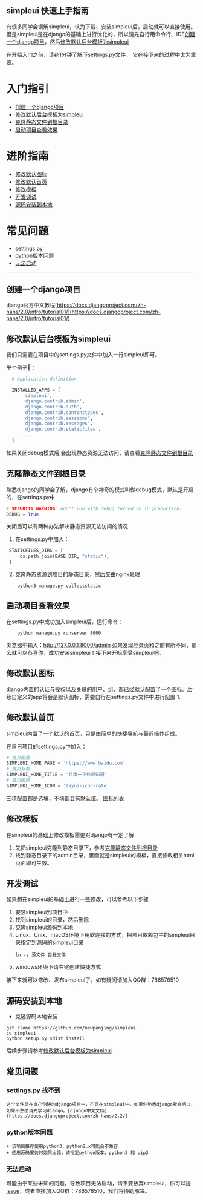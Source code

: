 simpleui 快速上手指南
-----
有很多同学会误解simpleui，认为下载、安装simpleui后，启动就可以直接使用。但是simpleui是在django的基础上进行优化的，所以请先自行用命令行、IDE[创建一个django项目](#创建一个django项目)，然后[修改默认后台模板为simpleui](#修改默认后台模板为simpleui)

在开始入门之前，请花1分钟了解下[settings.py](#settings.py%20找不到)文件，
它在接下来的过程中尤为重要。

# 入门指引
  + [创建一个django项目](#创建一个django项目)
  + [修改默认后台模板为simpleui](#修改默认后台模板为simpleui)
  + [克隆静态文件到根目录](#克隆静态文件到根目录)
  + [启动项目查看效果](#启动项目查看效果)
# 进阶指南
  + [修改默认图标](#修改默认图标)
  + [修改默认首页](#修改默认首页)
  + [修改模板](#修改模板)
  + [开发调试](#开发调试)
  + [源码安装到本地](#源码安装到本地)

# 常见问题
  + [settings.py](#settings.py%20找不到)
  + [python版本问题](#python版本问题)
  + [无法启动](#无法启动)

---

## 创建一个django项目

django官方中文教程[https://docs.djangoproject.com/zh-hans/2.0/intro/tutorial01/](https://docs.djangoproject.com/zh-hans/2.0/intro/tutorial01/)

## 修改默认后台模板为simpleui  

  我们只需要在项目中的settings.py文件中加入一行simpleui即可。

  举个例子🌰：
  ```python
    # Application definition

    INSTALLED_APPS = [
        'simpleui',
        'django.contrib.admin',
        'django.contrib.auth',
        'django.contrib.contenttypes',
        'django.contrib.sessions',
        'django.contrib.messages',
        'django.contrib.staticfiles',
        ...
    ]
  ```
  如果关闭debug模式后,会出现静态资源无法访问，请查看[克隆静态文件到根目录](#克隆静态文件到根目录)

## 克隆静态文件到根目录
熟悉django的同学会了解，django有个神奇的模式叫做debug模式，默认是开启的，在settings.py中
```python
# SECURITY WARNING: don't run with debug turned on in production!
DEBUG = True
```
关闭后可以有两种办法解决静态资源无法访问的情况
1. 在settings.py中加入：
```python
 STATICFILES_DIRS = [
     os.path.join(BASE_DIR, "static"),
 ]
```
2. 克隆静态资源到项目的静态目录，然后交由nginx处理
```shell
    python3 manage.py collectstatic
```

## 启动项目查看效果
在settings.py中成功加入simpleui后，运行命令：
```shell
    python manage.py runserver 8000
```
浏览器中输入：http://127.0.0.1:8000/admin
如果发现登录页和之前有所不同，那么就可以恭喜你，成功安装simpleui！接下来开始享受simpleui吧。

## 修改默认图标
django内置的认证与授权以及关联的用户、组，都已经默认配置了一个图标。后续自定义的app将会是默认图标，需要自行在settings.py文件中进行配置
1. 

## 修改默认首页
simpleui内置了一个默认的首页，只是由简单的快捷导航与最近操作组成。

在自己项目的settings.py中加入：
```python
# 首页配置
SIMPLEUI_HOME_PAGE = 'https://www.baidu.com'
# 首页标题
SIMPLEUI_HOME_TITLE = '百度一下你就知道'
# 首页图标
SIMPLEUI_HOME_ICON = 'layui-icon-rate'
```
三项配置都是选填，不填都会有默认值。 [图标列表](./ICON.md)

## 修改模板
在simpleui的基础上修改模板需要对django有一定了解
1. 先把simpleui克隆到静态目录下，参考[克隆静态文件到根目录](#克隆静态文件到根目录)
2. 找到静态目录下的admin目录，里面就是simpleui的模板，直接修改相关html页面即可生效。

## 开发调试
如果想在simpleui的基础上进行一些修改，可以参考以下步骤
1. 安装simpleui到项目中
2. 找到simpleui的目录，然后删除
3. 克隆simpleui源码到本地
4. Linux、Unix、macOS环境下用软连接的方式，把项目依赖包中的simpleui目录指定到源码的simpleui目录
    ```shell
    ln -s 源文件 目标文件
    ```
5. windows环境下请右键创建快捷方式

接下来就可以修改、发布simpleui了。如有疑问请加入QQ群：786576510
## 源码安装到本地
+ 克隆源码本地安装
```shell
git clone https://github.com/newpanjing/simpleui
cd simpleui
python setup.py sdist install
```
后续步骤请参考[修改默认后台模板为simpleui](#修改默认后台模板为simpleui)

## 常见问题
  ### settings.py 找不到

    这个文件是在自己创建的django项目中，不是在simpleui中。如果你熟悉django就会明白，如果不熟悉请先学习django。[django中文文档](https://docs.djangoproject.com/zh-hans/2.2/)

  ### python版本问题

    + 该项目推荐使用python3，python2.x可能会不兼容
    + 使用源码安装时如果出错，请指定python版本，python3 和 pip3
  ### 无法启动
  可能由于某些未知的问题，导致项目无法启动，请不要放弃simpleui，你可以提[issue](https://github.com/newpanjing/simpleui/issues)，或者直接加入QQ群：786576510，我们将协助解决。